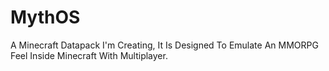 # MythOS
A Minecraft Datapack I'm Creating, It Is Designed To Emulate An MMORPG Feel Inside Minecraft With Multiplayer.
